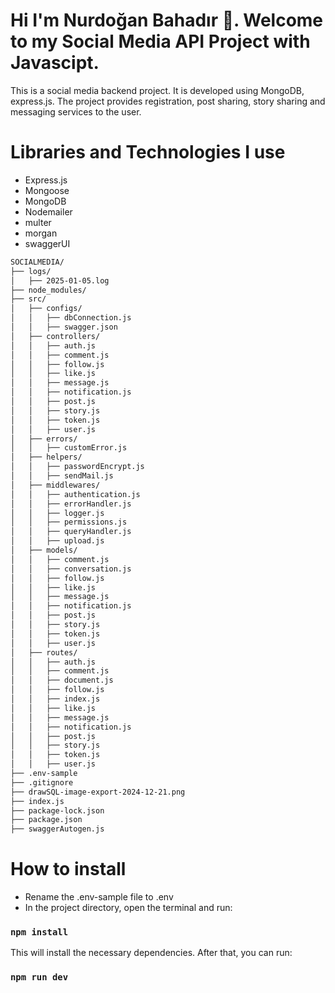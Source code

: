 # Hi I'm Nurdoğan Bahadır 👋. Welcome to my Social Media API Project with Javascipt.

This is a social media backend project. It is developed using MongoDB, express.js. The project provides registration, post sharing, story sharing and messaging services to the user.


# Libraries and Technologies I use

- Express.js
- Mongoose
- MongoDB
- Nodemailer
- multer
- morgan
- swaggerUI

```bash
SOCIALMEDIA/
├── logs/
│   ├── 2025-01-05.log
├── node_modules/
├── src/
│   ├── configs/
│   │   ├── dbConnection.js
│   │   ├── swagger.json
│   ├── controllers/
│   │   ├── auth.js
│   │   ├── comment.js
│   │   ├── follow.js
│   │   ├── like.js
│   │   ├── message.js
│   │   ├── notification.js
│   │   ├── post.js
│   │   ├── story.js
│   │   ├── token.js
│   │   ├── user.js
│   ├── errors/
│   │   ├── customError.js
│   ├── helpers/
│   │   ├── passwordEncrypt.js
│   │   ├── sendMail.js
│   ├── middlewares/
│   │   ├── authentication.js
│   │   ├── errorHandler.js
│   │   ├── logger.js
│   │   ├── permissions.js
│   │   ├── queryHandler.js
│   │   ├── upload.js
│   ├── models/
│   │   ├── comment.js
│   │   ├── conversation.js
│   │   ├── follow.js
│   │   ├── like.js
│   │   ├── message.js
│   │   ├── notification.js
│   │   ├── post.js
│   │   ├── story.js
│   │   ├── token.js
│   │   ├── user.js
│   ├── routes/
│   │   ├── auth.js
│   │   ├── comment.js
│   │   ├── document.js
│   │   ├── follow.js
│   │   ├── index.js
│   │   ├── like.js
│   │   ├── message.js
│   │   ├── notification.js
│   │   ├── post.js
│   │   ├── story.js
│   │   ├── token.js
│   │   ├── user.js
├── .env-sample
├── .gitignore
├── drawSQL-image-export-2024-12-21.png
├── index.js
├── package-lock.json
├── package.json
├── swaggerAutogen.js
```


  


# How to install

- Rename the .env-sample file to .env
- In the project directory, open the terminal and run:

### `npm install`

This will install the necessary dependencies. After that, you can run:

### `npm run dev`








